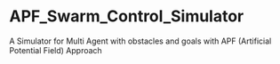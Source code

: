 # APF_Swarm_Control_Simulator
A Simulator for Multi Agent with obstacles and goals with APF (Artificial Potential Field) Approach
